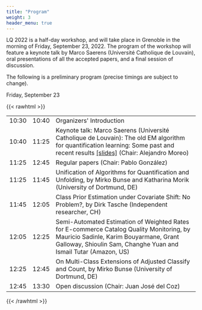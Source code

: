 ```yaml
---
title: "Program"
weight: 3
header_menu: true
---
```

LQ 2022 is a half-day workshop, and will take place in Grenoble in the morning of Friday, September 23, 2022. The program of the workshop will feature a keynote talk by Marco Saerens (Université Catholique de Louvain), oral presentations of all the accepted papers, and a final session of discussion.

The following is a preliminary program (precise timings are subject to change).

Friday, September 23	

{{< rawhtml >}}

<table class="mytable">
<tr> <td> 10:30 </td> <td> 10:40	</td> <td> Organizers' Introduction</td></tr>
<tr> <td> 10:40	</td> <td> 11:25	</td> <td> Keynote talk: Marco Saerens (Université Catholique de Louvain): The old EM algorithm for quantification learning: Some past and recent results <a href="slides/quantificationCalibrationPresentation_Saerens_ECML2022.pdf">[slides]</a>	(Chair: Alejandro Moreo)</td></tr>
<tr> <td> 11:25 </td> <td> 12:45 </td> <td> Regular papers (Chair: Pablo González)</td></tr>
<tr> <td> 11:25	</td> <td> 11:45	</td> <td> Unification of Algorithms for Quantification and Unfolding, by Mirko Bunse and Katharina Morik (University of Dortmund, DE)</td></tr>
<tr> <td> 11:45	</td> <td> 12:05	</td> <td> Class Prior Estimation under Covariate Shift: No Problem?, by Dirk Tasche (Independent researcher, CH)	</td></tr>
<tr> <td> 12:05	</td> <td> 12:25	</td> <td> Semi-Automated Estimation of Weighted Rates for E-commerce Catalog Quality Monitoring, by Mauricio Sadinle, Karim Bouyarmane, Grant Galloway, Shioulin Sam, Changhe Yuan and Ismail Tutar  (Amazon, US)	</td></tr>
<tr> <td> 12:25	</td> <td> 12:45	</td> <td> On Multi-Class Extensions of Adjusted Classify and Count, by Mirko Bunse (University of Dortmund, DE)	</td></tr>
<tr> <td> 12:45	</td> <td> 13:30	</td> <td> Open discussion	(Chair: Juan José del Coz)</td></tr>
</table>

{{< /rawhtml >}}
